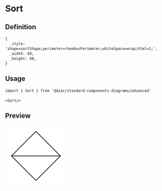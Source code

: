 # Sort

## Definition

```
{
  _style: 'shape=sortShape;perimeter=rhombusPerimeter;whiteSpace=wrap;html=1;',
  _width: 60,
  _height: 60,
}
```

## Usage

```
import { Sort } from '@diac/standard-components-diagrams/advanced'

<Sort/>
```

## Preview

<img src="./sort.png" width="200"/>

